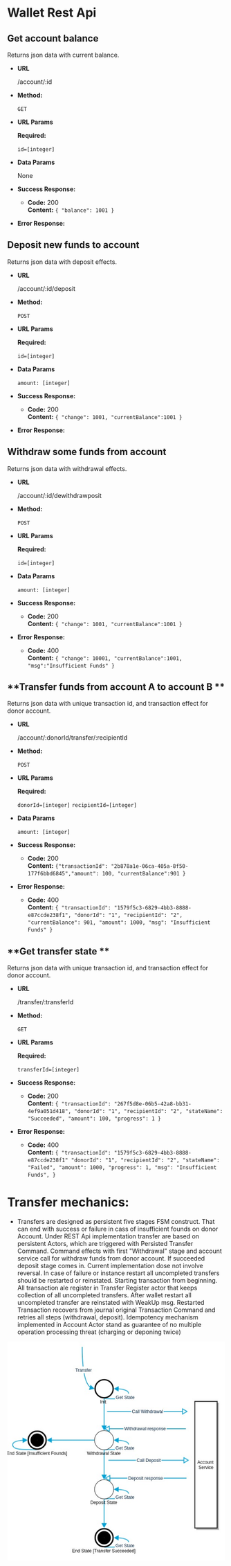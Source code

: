 # Wallet Rest Api

**Get account balance**
----
  Returns json data with current balance.

* **URL**

  /account/:id

* **Method:**

  `GET`

*  **URL Params**

   **Required:**

   `id=[integer]`

* **Data Params**

  None

* **Success Response:**

  * **Code:** 200 <br />
    **Content:** `{ "balance": 1001 }`

* **Error Response:**


**Deposit new funds to account**
----
  Returns json data with deposit effects.

* **URL**

  /account/:id/deposit

* **Method:**

  `POST`

*  **URL Params**

   **Required:**

   `id=[integer]`

* **Data Params**

  `amount: [integer]`

* **Success Response:**

  * **Code:** 200 <br />
    **Content:** `{ "change": 1001, "currentBalance":1001 }`

* **Error Response:**

**Withdraw some funds from account**
----
  Returns json data with withdrawal effects.

* **URL**

  /account/:id/dewithdrawposit

* **Method:**

  `POST`

*  **URL Params**

   **Required:**

   `id=[integer]`

* **Data Params**

  `amount: [integer]`

* **Success Response:**

  * **Code:** 200 <br />
    **Content:** `{ "change": 1001, "currentBalance":1001 }`

* **Error Response:**

  * **Code:** 400 <br />
    **Content:** `{ "change": 10001, "currentBalance":1001, "msg":"Insufficient Funds" }`

**Transfer funds from account A to account B **
----
  Returns json data with unique transaction id, and transaction effect for donor account.

* **URL**

  /account/:donorId/transfer/:recipientId

* **Method:**

  `POST`

*  **URL Params**

   **Required:**

   `donorId=[integer]`
   `recipientId=[integer]`

* **Data Params**

  `amount: [integer]`

* **Success Response:**

  * **Code:** 200 <br />
    **Content:** `{"transactionId": "2b878a1e-06ca-405a-8f50-177f6bbd6845","amount": 100, "currentBalance":901 }`

* **Error Response:**

  * **Code:** 400 <br />
    **Content:**
    `{
        "transactionId": "1579f5c3-6829-4bb3-8888-e87ccde238f1",
        "donorId": "1",
        "recipientId": "2",
        "currentBalance": 901,
        "amount": 1000,
        "msg": "Insufficient Funds"
    }`

**Get transfer state **
----
  Returns json data with unique transaction id, and transaction effect for donor account.

* **URL**

  /transfer/:transferId

* **Method:**

  `GET`

*  **URL Params**

   **Required:**

   `transferId=[integer]`

* **Success Response:**

  * **Code:** 200 <br />
    **Content:** `{
                      "transactionId": "267f5d8e-06b5-42a8-bb31-4ef9a051d418",
                      "donorId": "1",
                      "recipientId": "2",
                      "stateName": "Succeeded",
                      "amount": 100,
                      "progress": 1
                  }`

* **Error Response:**

  * **Code:** 400 <br />
    **Content:**
    `{
         "transactionId": "1579f5c3-6829-4bb3-8888-e87ccde238f1"
         "donorId": "1",
         "recipientId": "2",
         "stateName": "Failed",
         "amount": 1000,
         "progress": 1,
         "msg": "Insufficient Funds",
     }`


# Transfer mechanics:
* Transfers are designed as persistent five stages FSM construct.
That can end with success or failure in cass of insufficient founds on donor Account.
Under REST Api implementation transfer are based on persistent Actors, which are triggered with Persisted Transfer Command.
Command effects with first "Withdrawal" stage and account service call for withdraw funds from donor account. If succeeded deposit stage comes in.
Current implementation dose not involve reversal. In case of failure or instance restart all uncompleted transfers should be restarted or reinstated. Starting transaction from beginning.
All transaction ale register in Transfer Register actor that keeps collection of all uncompleted transfers.
After wallet restart all uncompleted transfer are reinstated with WeakUp msg.
Restarted Transaction recovers from journal original Transaction Command and retries all steps (withdrawal, deposit).
Idempotency mechanism implemented in Account Actor stand as guarantee of no multiple operation processing threat (charging or deponing twice)

![graph](graph.jpg)